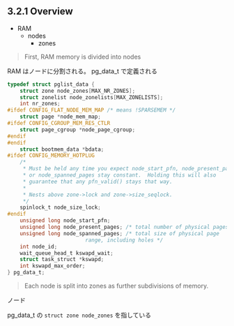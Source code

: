 ## 3.2.1 Overview

 * RAM 
   * nodes
     * zones

> First, RAM memory is divided into nodes

RAM はノードに分割される。 pg_data_t で定義される

```c
typedef struct pglist_data {
	struct zone node_zones[MAX_NR_ZONES];
	struct zonelist node_zonelists[MAX_ZONELISTS];
	int nr_zones;
#ifdef CONFIG_FLAT_NODE_MEM_MAP	/* means !SPARSEMEM */
	struct page *node_mem_map;
#ifdef CONFIG_CGROUP_MEM_RES_CTLR
	struct page_cgroup *node_page_cgroup;
#endif
#endif
	struct bootmem_data *bdata;
#ifdef CONFIG_MEMORY_HOTPLUG
	/*
	 * Must be held any time you expect node_start_pfn, node_present_pages
	 * or node_spanned_pages stay constant.  Holding this will also
	 * guarantee that any pfn_valid() stays that way.
	 *
	 * Nests above zone->lock and zone->size_seqlock.
	 */
	spinlock_t node_size_lock;
#endif
	unsigned long node_start_pfn;
	unsigned long node_present_pages; /* total number of physical pages */
	unsigned long node_spanned_pages; /* total size of physical page
					     range, including holes */
	int node_id;
	wait_queue_head_t kswapd_wait;
	struct task_struct *kswapd;
	int kswapd_max_order;
} pg_data_t;
```

> Each node is split into zones as further subdivisions of memory.

ノード

pg_data_t の `struct zone node_zones` を指している
